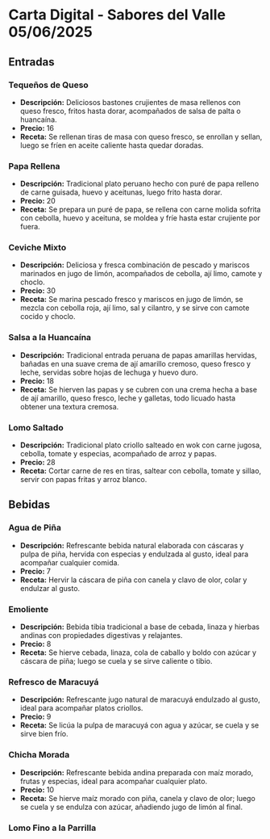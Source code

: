 # Carta Digital - Sabores del Valle 05/06/2025

## Entradas

### Tequeños de Queso
- **Descripción:** Deliciosos bastones crujientes de masa rellenos con queso fresco, fritos hasta dorar, acompañados de salsa de palta o huancaína.
- **Precio:** 16
- **Receta:** Se rellenan tiras de masa con queso fresco, se enrollan y sellan, luego se fríen en aceite caliente hasta quedar doradas.


### Papa Rellena
- **Descripción:** Tradicional plato peruano hecho con puré de papa relleno de carne guisada, huevo y aceitunas, luego frito hasta dorar.
- **Precio:** 20
- **Receta:** Se prepara un puré de papa, se rellena con carne molida sofrita con cebolla, huevo y aceituna, se moldea y fríe hasta estar crujiente por fuera.


### Ceviche Mixto
- **Descripción:** Deliciosa y fresca combinación de pescado y mariscos marinados en jugo de limón, acompañados de cebolla, ají limo, camote y choclo.
- **Precio:** 30
- **Receta:** Se marina pescado fresco y mariscos en jugo de limón, se mezcla con cebolla roja, ají limo, sal y cilantro, y se sirve con camote cocido y choclo.


### Salsa a la Huancaína
- **Descripción:** Tradicional entrada peruana de papas amarillas hervidas, bañadas en una suave crema de ají amarillo cremoso, queso fresco y leche, servidas sobre hojas de lechuga y huevo duro.
- **Precio:** 18
- **Receta:** Se hierven las papas y se cubren con una crema hecha a base de ají amarillo, queso fresco, leche y galletas, todo licuado hasta obtener una textura cremosa.


### Lomo Saltado
- **Descripción:** Tradicional plato criollo salteado en wok con carne jugosa, cebolla, tomate y especias, acompañado de arroz y papas.
- **Precio:** 28
- **Receta:** Cortar carne de res en tiras, saltear con cebolla, tomate y sillao, servir con papas fritas y arroz blanco.


## Bebidas

### Agua de Piña
- **Descripción:** Refrescante bebida natural elaborada con cáscaras y pulpa de piña, hervida con especias y endulzada al gusto, ideal para acompañar cualquier comida.
- **Precio:** 7
- **Receta:** Hervir la cáscara de piña con canela y clavo de olor, colar y endulzar al gusto.


### Emoliente
- **Descripción:** Bebida tibia tradicional a base de cebada, linaza y hierbas andinas con propiedades digestivas y relajantes.
- **Precio:** 8
- **Receta:** Se hierve cebada, linaza, cola de caballo y boldo con azúcar y cáscara de piña; luego se cuela y se sirve caliente o tibio.


### Refresco de Maracuyá
- **Descripción:** Refrescante jugo natural de maracuyá endulzado al gusto, ideal para acompañar platos criollos.
- **Precio:** 9
- **Receta:** Se licúa la pulpa de maracuyá con agua y azúcar, se cuela y se sirve bien frío.


### Chicha Morada
- **Descripción:** Refrescante bebida andina preparada con maíz morado, frutas y especias, ideal para acompañar cualquier plato.
- **Precio:** 10
- **Receta:** Se hierve maíz morado con piña, canela y clavo de olor; luego se cuela y se endulza con azúcar, añadiendo jugo de limón al final.

### Lomo Fino a la Parrilla
<!-- Actualización de prueba para verificar despliegue automático -->
